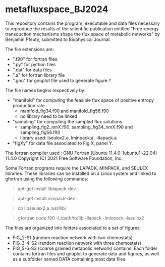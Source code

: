 # metafluxspace_BJ2024
This repository contains the program, executable and data files necessary to reproduce the results of the scientific publication entitled "Free-energy transduction mechanisms shape the flux space of metabolic networks" by Benjamin Pfeuty, submitted to Biophysical Journal.

The file extensions are:
- ".f90" for fortran files
- ".py" for python files
- ".dat" for data files
- ".a" for fortran library file
- ".gnu" for gnuplot file used to generate figure ?
  
The file names begins respectively by:
- "manifold" for computing the feasible flux space of positive entropy production rate.
  - manifold_fig34.f90 and manifold_fig56.f90
  - no library need to be linked
- "sampling" for computing the sampled flux solutions
  - sampling_fig2_nmX.f90, sampling_fig34_nmX.f90 and sampling_fig56.f90
  - library used: lseulex2.a, lminpack.a, -llapack.a
- "figXy" for data file associated to Fig X, panel Y.
  
The fortran compiler used :
GNU Fortran (Ubuntu 11.4.0-1ubuntu1~22.04) 11.4.0
Copyright (C) 2021 Free Software Foundation, Inc.

Some Fortran programs require the LAPACK, MINPACK, and SEULEX libraries. These libraries can be installed on a Linux system and linked to gfortran using the following commands:
> apt-get install liblapack-dev

> apt-get install minpack-dev

> cp libseulex2.a /usr/lib/

> gfortran code.f90 -L/path/to/lib -llapack -lminpack -lseulex2
 
The files are organized into folders associated to a set of figures:
- FIG_2-S1 (random reaction network with two chemostats)
- FIG_3-4-S2 (random reaction network with three chemostats)
- FIG_5-6-S3 (coarse grained metabolic network) contains:
Each folder contains fortran files and gnuplot to generate data and figures, as well as a subfolder named DATA containing most data files.


